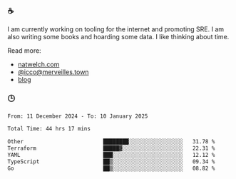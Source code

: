 ### ☕

I am currently working on tooling for the internet and promoting SRE. I am also writing some books and hoarding some data. I like thinking about time. 

Read more:

 - [natwelch.com](https://natwelch.com)
 - [@icco@merveilles.town](https://merveilles.town/@icco)
 - [blog](https://writing.natwelch.com)

### 🕒

<!--START_SECTION:waka-->

```txt
From: 11 December 2024 - To: 10 January 2025

Total Time: 44 hrs 17 mins

Other                         ████████░░░░░░░░░░░░░░░░░   31.78 %
Terraform                     █████▓░░░░░░░░░░░░░░░░░░░   22.31 %
YAML                          ███░░░░░░░░░░░░░░░░░░░░░░   12.12 %
TypeScript                    ██▒░░░░░░░░░░░░░░░░░░░░░░   09.34 %
Go                            ██▒░░░░░░░░░░░░░░░░░░░░░░   08.82 %
```

<!--END_SECTION:waka-->
